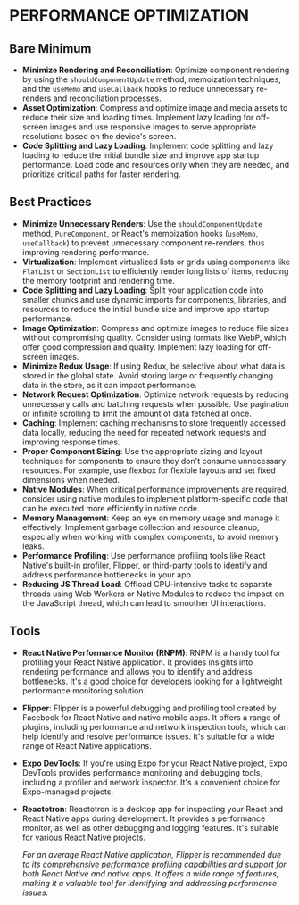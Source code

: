 # PERFORMANCE OPTIMIZATION

## Bare Minimum
- **Minimize Rendering and Reconciliation**: Optimize component rendering by using the `shouldComponentUpdate` method, memoization techniques, and the `useMemo` and `useCallback` hooks to reduce unnecessary re-renders and reconciliation processes.
- **Asset Optimization**: Compress and optimize image and media assets to reduce their size and loading times. Implement lazy loading for off-screen images and use responsive images to serve appropriate resolutions based on the device's screen.
- **Code Splitting and Lazy Loading**: Implement code splitting and lazy loading to reduce the initial bundle size and improve app startup performance. Load code and resources only when they are needed, and prioritize critical paths for faster rendering.

## Best Practices
- **Minimize Unnecessary Renders**: Use the `shouldComponentUpdate` method, `PureComponent`, or React's memoization hooks (`useMemo`, `useCallback`) to prevent unnecessary component re-renders, thus improving rendering performance.
- **Virtualization**: Implement virtualized lists or grids using components like `FlatList` or `SectionList` to efficiently render long lists of items, reducing the memory footprint and rendering time.
- **Code Splitting and Lazy Loading**: Split your application code into smaller chunks and use dynamic imports for components, libraries, and resources to reduce the initial bundle size and improve app startup performance.
- **Image Optimization**: Compress and optimize images to reduce file sizes without compromising quality. Consider using formats like WebP, which offer good compression and quality. Implement lazy loading for off-screen images.
- **Minimize Redux Usage**: If using Redux, be selective about what data is stored in the global state. Avoid storing large or frequently changing data in the store, as it can impact performance.
- **Network Request Optimization**: Optimize network requests by reducing unnecessary calls and batching requests when possible. Use pagination or infinite scrolling to limit the amount of data fetched at once.
- **Caching**: Implement caching mechanisms to store frequently accessed data locally, reducing the need for repeated network requests and improving response times.
- **Proper Component Sizing**: Use the appropriate sizing and layout techniques for components to ensure they don't consume unnecessary resources. For example, use flexbox for flexible layouts and set fixed dimensions when needed.
- **Native Modules**: When critical performance improvements are required, consider using native modules to implement platform-specific code that can be executed more efficiently in native code.
- **Memory Management**: Keep an eye on memory usage and manage it effectively. Implement garbage collection and resource cleanup, especially when working with complex components, to avoid memory leaks.
- **Performance Profiling**: Use performance profiling tools like React Native's built-in profiler, Flipper, or third-party tools to identify and address performance bottlenecks in your app.
- **Reducing JS Thread Load**: Offload CPU-intensive tasks to separate threads using Web Workers or Native Modules to reduce the impact on the JavaScript thread, which can lead to smoother UI interactions.

## Tools
- **React Native Performance Monitor (RNPM)**: RNPM is a handy tool for profiling your React Native application. It provides insights into rendering performance and allows you to identify and address bottlenecks. It's a good choice for developers looking for a lightweight performance monitoring solution.
- **Flipper**: Flipper is a powerful debugging and profiling tool created by Facebook for React Native and native mobile apps. It offers a range of plugins, including performance and network inspection tools, which can help identify and resolve performance issues. It's suitable for a wide range of React Native applications.
- **Expo DevTools**: If you're using Expo for your React Native project, Expo DevTools provides performance monitoring and debugging tools, including a profiler and network inspector. It's a convenient choice for Expo-managed projects.
- **Reactotron**: Reactotron is a desktop app for inspecting your React and React Native apps during development. It provides a performance monitor, as well as other debugging and logging features. It's suitable for various React Native projects. 

	*For an average React Native application, Flipper is recommended due to its comprehensive performance profiling capabilities and support for both React Native and native apps. It offers a wide range of features, making it a valuable tool for identifying and addressing performance issues.*